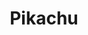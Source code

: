 ---
title: Pikachu
description: La historia arranca con la misteriosa desaparición del detective Harry Goodman, que obliga a su hijo Tim, de 21 años, a averiguar lo que ha sucedido.Pikachu, antiguo compañero Pokémon de Harry. 
image: https://cartelera.elperiodico.com/estaticos//0/787/787244_p.jpg
---